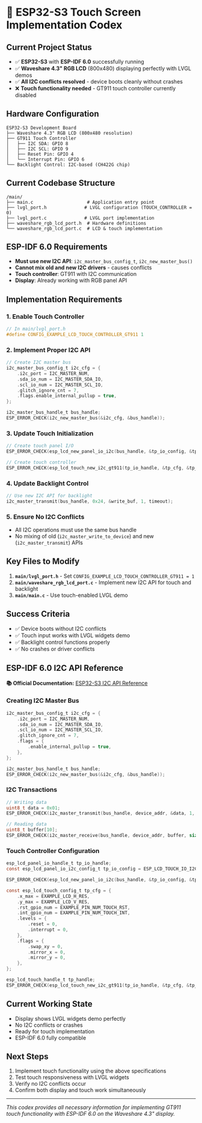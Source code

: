 # 🎯 ESP32-S3 Touch Screen Implementation Codex

## **Current Project Status**
- ✅ **ESP32-S3** with **ESP-IDF 6.0** successfully running
- ✅ **Waveshare 4.3" RGB LCD** (800x480) displaying perfectly with LVGL demos
- ✅ **All I2C conflicts resolved** - device boots cleanly without crashes
- ❌ **Touch functionality needed** - GT911 touch controller currently disabled

## **Hardware Configuration**
```
ESP32-S3 Development Board
├── Waveshare 4.3" RGB LCD (800x480 resolution)
├── GT911 Touch Controller
│   ├── I2C SDA: GPIO 8
│   ├── I2C SCL: GPIO 9
│   ├── Reset Pin: GPIO 4
│   └── Interrupt Pin: GPIO 6
└── Backlight Control: I2C-based (CH422G chip)
```

## **Current Codebase Structure**
```
/main/
├── main.c                    # Application entry point
├── lvgl_port.h              # LVGL configuration (TOUCH_CONTROLLER = 0)
├── lvgl_port.c              # LVGL port implementation
├── waveshare_rgb_lcd_port.h  # Hardware definitions
└── waveshare_rgb_lcd_port.c  # LCD & touch implementation
```

## **ESP-IDF 6.0 Requirements**
- **Must use new I2C API**: `i2c_master_bus_config_t`, `i2c_new_master_bus()`
- **Cannot mix old and new I2C drivers** - causes conflicts
- **Touch controller**: GT911 with I2C communication
- **Display**: Already working with RGB panel API

## **Implementation Requirements**

### **1. Enable Touch Controller**
```c
// In main/lvgl_port.h
#define CONFIG_EXAMPLE_LCD_TOUCH_CONTROLLER_GT911 1
```

### **2. Implement Proper I2C API**
```c
// Create I2C master bus
i2c_master_bus_config_t i2c_cfg = {
    .i2c_port = I2C_MASTER_NUM,
    .sda_io_num = I2C_MASTER_SDA_IO,
    .scl_io_num = I2C_MASTER_SCL_IO,
    .glitch_ignore_cnt = 7,
    .flags.enable_internal_pullup = true,
};

i2c_master_bus_handle_t bus_handle;
ESP_ERROR_CHECK(i2c_new_master_bus(&i2c_cfg, &bus_handle));
```

### **3. Update Touch Initialization**
```c
// Create touch panel I/O
ESP_ERROR_CHECK(esp_lcd_new_panel_io_i2c(bus_handle, &tp_io_config, &tp_io_handle));

// Create touch controller
ESP_ERROR_CHECK(esp_lcd_touch_new_i2c_gt911(tp_io_handle, &tp_cfg, &tp_handle));
```

### **4. Update Backlight Control**
```c
// Use new I2C API for backlight
i2c_master_transmit(bus_handle, 0x24, &write_buf, 1, timeout);
```

### **5. Ensure No I2C Conflicts**
- All I2C operations must use the same bus handle
- No mixing of old (`i2c_master_write_to_device`) and new (`i2c_master_transmit`) APIs

## **Key Files to Modify**
1. **`main/lvgl_port.h`** - Set `CONFIG_EXAMPLE_LCD_TOUCH_CONTROLLER_GT911 = 1`
2. **`main/waveshare_rgb_lcd_port.c`** - Implement new I2C API for touch and backlight
3. **`main/main.c`** - Use touch-enabled LVGL demo

## **Success Criteria**
- ✅ Device boots without I2C conflicts
- ✅ Touch input works with LVGL widgets demo
- ✅ Backlight control functions properly
- ✅ No crashes or driver conflicts

## **ESP-IDF 6.0 I2C API Reference**

**📚 Official Documentation:** [ESP32-S3 I2C API Reference](https://docs.espressif.com/projects/esp-idf/en/stable/esp32s3/api-reference/peripherals/i2c.html)

### **Creating I2C Master Bus**
```c
i2c_master_bus_config_t i2c_cfg = {
    .i2c_port = I2C_MASTER_NUM,
    .sda_io_num = I2C_MASTER_SDA_IO,
    .scl_io_num = I2C_MASTER_SCL_IO,
    .glitch_ignore_cnt = 7,
    .flags = {
        .enable_internal_pullup = true,
    },
};

i2c_master_bus_handle_t bus_handle;
ESP_ERROR_CHECK(i2c_new_master_bus(&i2c_cfg, &bus_handle));
```

### **I2C Transactions**
```c
// Writing data
uint8_t data = 0x01;
ESP_ERROR_CHECK(i2c_master_transmit(bus_handle, device_addr, &data, 1, timeout));

// Reading data
uint8_t buffer[10];
ESP_ERROR_CHECK(i2c_master_receive(bus_handle, device_addr, buffer, sizeof(buffer), timeout));
```

### **Touch Controller Configuration**
```c
esp_lcd_panel_io_handle_t tp_io_handle;
const esp_lcd_panel_io_i2c_config_t tp_io_config = ESP_LCD_TOUCH_IO_I2C_GT911_CONFIG();

ESP_ERROR_CHECK(esp_lcd_new_panel_io_i2c(bus_handle, &tp_io_config, &tp_io_handle));

const esp_lcd_touch_config_t tp_cfg = {
    .x_max = EXAMPLE_LCD_H_RES,
    .y_max = EXAMPLE_LCD_V_RES,
    .rst_gpio_num = EXAMPLE_PIN_NUM_TOUCH_RST,
    .int_gpio_num = EXAMPLE_PIN_NUM_TOUCH_INT,
    .levels = {
        .reset = 0,
        .interrupt = 0,
    },
    .flags = {
        .swap_xy = 0,
        .mirror_x = 0,
        .mirror_y = 0,
    },
};

esp_lcd_touch_handle_t tp_handle;
ESP_ERROR_CHECK(esp_lcd_touch_new_i2c_gt911(tp_io_handle, &tp_cfg, &tp_handle));
```

## **Current Working State**
- Display shows LVGL widgets demo perfectly
- No I2C conflicts or crashes
- Ready for touch implementation
- ESP-IDF 6.0 fully compatible

## **Next Steps**
1. Implement touch functionality using the above specifications
2. Test touch responsiveness with LVGL widgets
3. Verify no I2C conflicts occur
4. Confirm both display and touch work simultaneously

---

*This codex provides all necessary information for implementing GT911 touch functionality with ESP-IDF 6.0 on the Waveshare 4.3" display.*
